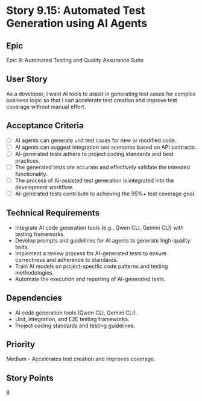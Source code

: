 # Story 9.15: Automated Test Generation using AI Agents

## Epic
Epic 9: Automated Testing and Quality Assurance Suite

## User Story
As a developer, I want AI tools to assist in generating test cases for complex business logic so that I can accelerate test creation and improve test coverage without manual effort.

## Acceptance Criteria
- [ ] AI agents can generate unit test cases for new or modified code.
- [ ] AI agents can suggest integration test scenarios based on API contracts.
- [ ] AI-generated tests adhere to project coding standards and best practices.
- [ ] The generated tests are accurate and effectively validate the intended functionality.
- [ ] The process of AI-assisted test generation is integrated into the development workflow.
- [ ] AI-generated tests contribute to achieving the 95%+ test coverage goal.

## Technical Requirements
- Integrate AI code generation tools (e.g., Qwen CLI, Gemini CLI) with testing frameworks.
- Develop prompts and guidelines for AI agents to generate high-quality tests.
- Implement a review process for AI-generated tests to ensure correctness and adherence to standards.
- Train AI models on project-specific code patterns and testing methodologies.
- Automate the execution and reporting of AI-generated tests.

## Dependencies
- AI code generation tools (Qwen CLI, Gemini CLI).
- Unit, integration, and E2E testing frameworks.
- Project coding standards and testing guidelines.

## Priority
Medium - Accelerates test creation and improves coverage.

## Story Points
8
